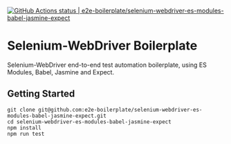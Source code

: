 [![GitHub Actions status | e2e-boilerplate/selenium-webdriver-es-modules-babel-jasmine-expect](https://github.com/e2e-boilerplate/selenium-webdriver-es-modules-babel-jasmine-expect/workflows/selenium-webdriver-es-modules-babel-jasmine-expect/badge.svg)](https://github.com/e2e-boilerplate/selenium-webdriver-es-modules-babel-jasmine-expect/actions?workflow=selenium-webdriver-es-modules-babel-jasmine-expect)
  # Selenium-WebDriver Boilerplate
  Selenium-WebDriver end-to-end test automation boilerplate, using ES Modules, Babel, Jasmine and Expect.
  ## Getting Started
  	git clone git@github.com:e2e-boilerplate/selenium-webdriver-es-modules-babel-jasmine-expect.git
  	cd selenium-webdriver-es-modules-babel-jasmine-expect
  	npm install
	npm run test